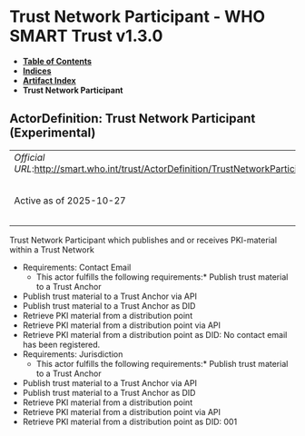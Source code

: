 # Trust Network Participant - WHO SMART Trust v1.3.0

* [**Table of Contents**](toc.md)
* [**Indices**](indices.md)
* [**Artifact Index**](artifacts.md)
* **Trust Network Participant**

## ActorDefinition: Trust Network Participant (Experimental) 

| | |
| :--- | :--- |
| *Official URL*:http://smart.who.int/trust/ActorDefinition/TrustNetworkParticipant | *Version*:1.3.0 |
| Active as of 2025-10-27 | *Computable Name*:Trust Network Participant |

 
Trust Network Participant which publishes and or receives PKI-material within a Trust Network 

* Requirements: Contact Email
  * This actor fulfills the following requirements:* Publish trust material to a Trust Anchor
* Publish trust material to a Trust Anchor via API
* Publish trust material to a Trust Anchor as DID
* Retrieve PKI material from a distribution point
* Retrieve PKI material from a distribution point via API
* Retrieve PKI material from a distribution point as DID: No contact email has been registered.
* Requirements: Jurisdiction
  * This actor fulfills the following requirements:* Publish trust material to a Trust Anchor
* Publish trust material to a Trust Anchor via API
* Publish trust material to a Trust Anchor as DID
* Retrieve PKI material from a distribution point
* Retrieve PKI material from a distribution point via API
* Retrieve PKI material from a distribution point as DID: 001

